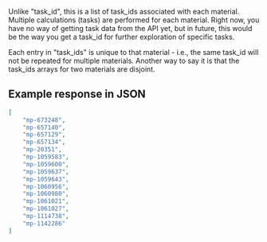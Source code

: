 Unlike "task_id", this is a list of task_ids associated with each material. Multiple calculations (tasks) are performed for each material. Right now, you have no way of getting task data from the API yet, but in future, this would be the way you get a task_id for further exploration of specific tasks.

Each entry in "task\_ids" is unique to that material - i.e., the same task\_id will not be repeated for multiple materials. Another way to say it is that the task\_ids arrays for two materials are disjoint.






































## Example response in JSON

```json
[
    "mp-673248",
    "mp-657140",
    "mp-657129",
    "mp-657134",
    "mp-20351",
    "mp-1059583",
    "mp-1059600",
    "mp-1059637",
    "mp-1059643",
    "mp-1060956",
    "mp-1060980",
    "mp-1061021",
    "mp-1061027",
    "mp-1114738",
    "mp-1142286"
]
```

